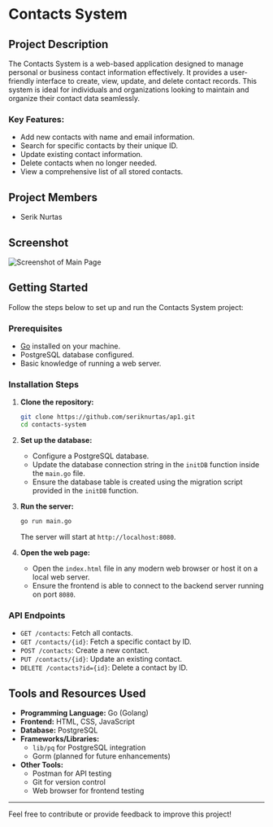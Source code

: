 # Contacts System

## Project Description
The Contacts System is a web-based application designed to manage personal or business contact information effectively. It provides a user-friendly interface to create, view, update, and delete contact records. This system is ideal for individuals and organizations looking to maintain and organize their contact data seamlessly.

### Key Features:
- Add new contacts with name and email information.
- Search for specific contacts by their unique ID.
- Update existing contact information.
- Delete contacts when no longer needed.
- View a comprehensive list of all stored contacts.

## Project Members
- Serik Nurtas

## Screenshot
![Screenshot of Main Page](screenshot.png)

## Getting Started
Follow the steps below to set up and run the Contacts System project:

### Prerequisites
- [Go](https://go.dev/) installed on your machine.
- PostgreSQL database configured.
- Basic knowledge of running a web server.

### Installation Steps
1. **Clone the repository:**
   ```bash
   git clone https://github.com/seriknurtas/ap1.git
   cd contacts-system
   ```

2. **Set up the database:**
   - Configure a PostgreSQL database.
   - Update the database connection string in the `initDB` function inside the `main.go` file.
   - Ensure the database table is created using the migration script provided in the `initDB` function.

3. **Run the server:**
   ```bash
   go run main.go
   ```
   The server will start at `http://localhost:8080`.

4. **Open the web page:**
   - Open the `index.html` file in any modern web browser or host it on a local web server.
   - Ensure the frontend is able to connect to the backend server running on port `8080`.

### API Endpoints
- `GET /contacts`: Fetch all contacts.
- `GET /contacts/{id}`: Fetch a specific contact by ID.
- `POST /contacts`: Create a new contact.
- `PUT /contacts/{id}`: Update an existing contact.
- `DELETE /contacts?id={id}`: Delete a contact by ID.

## Tools and Resources Used
- **Programming Language:** Go (Golang)
- **Frontend:** HTML, CSS, JavaScript
- **Database:** PostgreSQL
- **Frameworks/Libraries:**
  - `lib/pq` for PostgreSQL integration
  - Gorm (planned for future enhancements)
- **Other Tools:**
  - Postman for API testing
  - Git for version control
  - Web browser for frontend testing

---
Feel free to contribute or provide feedback to improve this project!

